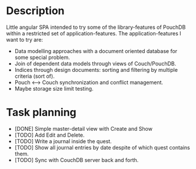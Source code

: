 # Description

Little angular SPA intended to try some of the library-features of PouchDB within a restricted set of application-features.
The application-features I want to try are:
* Data modelling approaches with a document oriented database for some special problem.
* Join of dependent data models through views of Couch/PouchDB.
* Indices through design documents: sorting and filtering by multiple criteria (sort of).
* Pouch <--> Couch synchronization and conflict management.
* Maybe storage size limit testing.

# Task planning

* [DONE] Simple master-detail view with Create and Show
* [TODO] Add Edit and Delete.
* [TODO] Write a journal inside the quest.
* [TODO] Show all journal entries by date despite of which quest contains them.
* [TODO] Sync with CouchDB server back and forth.